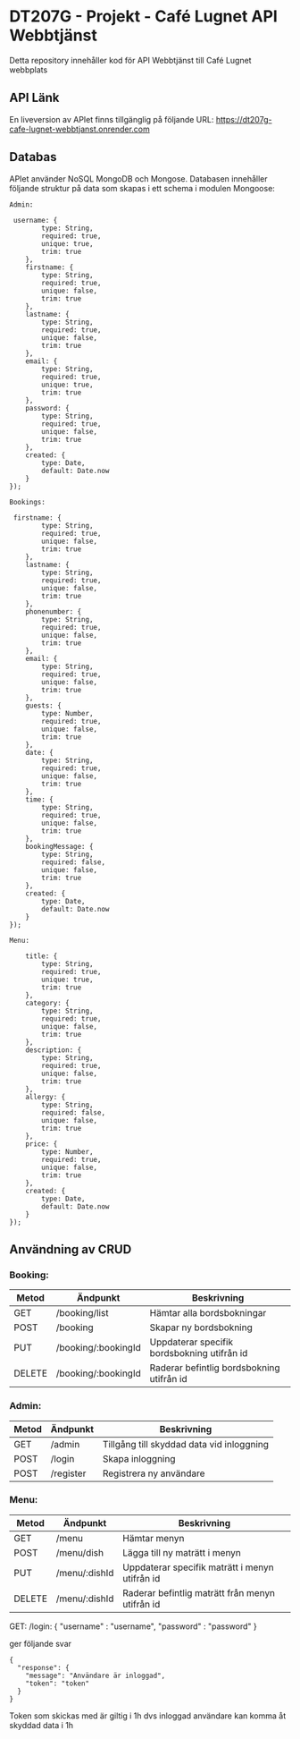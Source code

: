 # DT207G - Projekt - Café Lugnet API Webbtjänst
Detta repository innehåller kod för API Webbtjänst till Café Lugnet webbplats
## API Länk
En liveversion av APIet finns tillgänglig på följande URL: https://dt207g-cafe-lugnet-webbtjanst.onrender.com

## Databas
APIet använder NoSQL MongoDB och Mongose. Databasen innehåller följande struktur på data som skapas i ett schema i modulen Mongoose:

```
Admin:

 username: {
        type: String,
        required: true,
        unique: true,
        trim: true
    },
    firstname: {
        type: String,
        required: true,
        unique: false,
        trim: true
    },
    lastname: {
        type: String,
        required: true,
        unique: false,
        trim: true
    },
    email: {
        type: String,
        required: true,
        unique: true,
        trim: true
    },
    password: {
        type: String,
        required: true,
        unique: false,
        trim: true
    },
    created: {
        type: Date,
        default: Date.now
    }
});

```

```
Bookings:

 firstname: {
        type: String,
        required: true,
        unique: false,
        trim: true
    },
    lastname: {
        type: String,
        required: true,
        unique: false,
        trim: true
    },
    phonenumber: {
        type: String,
        required: true,
        unique: false,
        trim: true
    },
    email: {
        type: String,
        required: true,
        unique: false,
        trim: true
    },
    guests: {
        type: Number,
        required: true,
        unique: false,
        trim: true
    },
    date: {
        type: String,
        required: true,
        unique: false,
        trim: true
    },
    time: {
        type: String,
        required: true,
        unique: false,
        trim: true
    },
    bookingMessage: {
        type: String,
        required: false,
        unique: false,
        trim: true
    },
    created: {
        type: Date,
        default: Date.now
    }
});
```

```
Menu:

    title: {
        type: String,
        required: true,
        unique: true,
        trim: true
    },
    category: {
        type: String,
        required: true,
        unique: false,
        trim: true
    },
    description: {
        type: String,
        required: true,
        unique: false,
        trim: true
    },
    allergy: {
        type: String,
        required: false,
        unique: false,
        trim: true
    },
    price: {
        type: Number,
        required: true,
        unique: false,
        trim: true
    },
    created: {
        type: Date,
        default: Date.now
    }
});
```

## Användning av CRUD

### Booking:

| Metod   | Ändpunkt     | Beskrivning                       |
| ------- | ------------ | --------------------------------- |
| GET     | /booking/list | Hämtar alla bordsbokningar   |
| POST    | /booking     | Skapar ny bordsbokning |
| PUT     | /booking/:bookingId    | Uppdaterar specifik bordsbokning utifrån id       |
| DELETE     | /booking/:bookingId    | Raderar befintlig bordsbokning utifrån id       |

### Admin:

| Metod   | Ändpunkt     | Beskrivning                       |
| ------- | ------------ | --------------------------------- |
| GET     | /admin       | Tillgång till skyddad data vid inloggning   |
| POST    | /login       | Skapa inloggning |
| POST     | /register    | Registrera ny användare       |

### Menu:

| Metod   | Ändpunkt     | Beskrivning                       |
| ------- | ------------ | --------------------------------- |
| GET     | /menu        | Hämtar menyn  |
| POST    | /menu/dish     | Lägga till ny maträtt i menyn |
| PUT     | /menu/:dishId   | Uppdaterar specifik maträtt i menyn utifrån id      |
| DELETE     | /menu/:dishId    | Raderar befintlig maträtt från menyn utifrån id       |




GET: /login:
{
 "username" : "username",
 "password" : "password"
}

ger följande svar
```
{
  "response": {
    "message": "Användare är inloggad",
    "token": "token"
  }
}
  ```
Token som skickas med är giltig i 1h dvs inloggad användare kan komma åt skyddad data i 1h